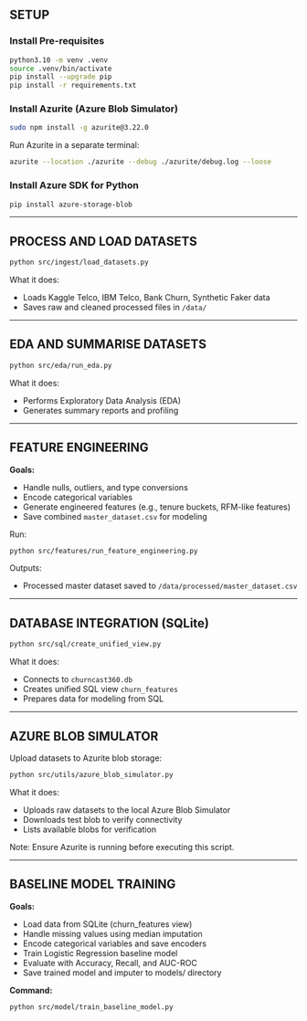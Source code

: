 ## SETUP

### Install Pre-requisites

```bash
python3.10 -m venv .venv
source .venv/bin/activate
pip install --upgrade pip
pip install -r requirements.txt
```

### Install Azurite (Azure Blob Simulator)

```bash
sudo npm install -g azurite@3.22.0
```

Run Azurite in a separate terminal:

```bash
azurite --location ./azurite --debug ./azurite/debug.log --loose
```

### Install Azure SDK for Python

```bash
pip install azure-storage-blob
```

---

## PROCESS AND LOAD DATASETS

```bash
python src/ingest/load_datasets.py
```

What it does:
- Loads Kaggle Telco, IBM Telco, Bank Churn, Synthetic Faker data
- Saves raw and cleaned processed files in `/data/`

---

## EDA AND SUMMARISE DATASETS

```bash
python src/eda/run_eda.py
```

What it does:
- Performs Exploratory Data Analysis (EDA)
- Generates summary reports and profiling

---

## FEATURE ENGINEERING

**Goals:**
- Handle nulls, outliers, and type conversions
- Encode categorical variables
- Generate engineered features (e.g., tenure buckets, RFM-like features)
- Save combined `master_dataset.csv` for modeling

Run:

```bash
python src/features/run_feature_engineering.py
```

Outputs:
- Processed master dataset saved to `/data/processed/master_dataset.csv`

---

## DATABASE INTEGRATION (SQLite)

```bash
python src/sql/create_unified_view.py
```

What it does:
- Connects to `churncast360.db`
- Creates unified SQL view `churn_features`
- Prepares data for modeling from SQL

---

## AZURE BLOB SIMULATOR

Upload datasets to Azurite blob storage:

```bash
python src/utils/azure_blob_simulator.py
```

What it does:
- Uploads raw datasets to the local Azure Blob Simulator
- Downloads test blob to verify connectivity
- Lists available blobs for verification

Note: Ensure Azurite is running before executing this script.

---

## BASELINE MODEL TRAINING

**Goals:**
- Load data from SQLite (churn_features view)
- Handle missing values using median imputation
- Encode categorical variables and save encoders
- Train Logistic Regression baseline model
- Evaluate with Accuracy, Recall, and AUC-ROC
- Save trained model and imputer to models/ directory

**Command:**
```bash
python src/model/train_baseline_model.py
```



